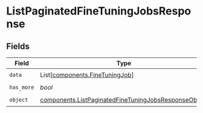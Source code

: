 # ListPaginatedFineTuningJobsResponse


## Fields

| Field                                                                                                                    | Type                                                                                                                     | Required                                                                                                                 | Description                                                                                                              |
| ------------------------------------------------------------------------------------------------------------------------ | ------------------------------------------------------------------------------------------------------------------------ | ------------------------------------------------------------------------------------------------------------------------ | ------------------------------------------------------------------------------------------------------------------------ |
| `data`                                                                                                                   | List[[components.FineTuningJob](../../models/shared/finetuningjob.md)]                                                   | :heavy_check_mark:                                                                                                       | N/A                                                                                                                      |
| `has_more`                                                                                                               | *bool*                                                                                                                   | :heavy_check_mark:                                                                                                       | N/A                                                                                                                      |
| `object`                                                                                                                 | [components.ListPaginatedFineTuningJobsResponseObject](../../models/shared/listpaginatedfinetuningjobsresponseobject.md) | :heavy_check_mark:                                                                                                       | N/A                                                                                                                      |